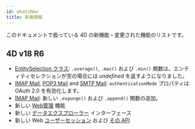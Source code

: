 ```yaml
---
id: whatsNew
title: 新着情報
---
```


このドキュメントで扱っている 4D の新機能・変更された機能のリストです。

## 4D v18 R6

- [EntitySelection クラス](API/entitySelectionClass.md): `.average()`, `.max()` および `.min()` 関数は、エンティティセレクションが空の場合には *undefined* を返すようになりました。
- [IMAP Mail](API/imapTransporterClass.md), [POP3 Mail](API/pop3TransporterClass.md) and [SMTP Mail](API/smtpTransporterClass.md): `authenticationMode` プロパティは OAuth 2.0 を有効化します。
- [IMAP Mail](API/imapTransporterClass.md): 新しい `.expunge()` および `.append()` 関数の追加。
- 新しい [Web管理](Admin/webAdmin.md) 機能
- 新しい [データエクスプローラー](Admin/dataExplorer) インターフェース
- 新しい Web [ユーザーセッション](WebServer/sessions.md) および [その API](API/sessionClass.md)